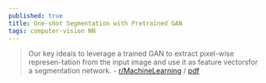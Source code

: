 ```yaml
---
published: true
title: One-shot Segmentation with Pretrained GAN
tags: computer-vision NN
---
```

> Our key ideais to leverage a trained GAN to extract pixel-wise represen-tation  from  the  input  image  and  use  it  as  feature  vectorsfor a segmentation network. - [r/MachineLearning](https://www.reddit.com/r/MachineLearning/comments/m4q2gk/p_oneshot_segmentation_with_pretrained_gan/) / [pdf](https://arxiv.org/pdf/2103.04379.pdf)
